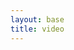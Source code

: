 ```yaml
---
layout: base
title: video
---
```



<!-- <!DOCTYPE html> -->
<!-- <html> -->
<head>
<script src='https://8x8.vc/external_api.js' async></script>
<style>html, body, #jaas-container { height: 100%; }</style>
<script type="text/javascript">
    window.onload = () => {
    const api = new JitsiMeetExternalAPI("8x8.vc", {
        roomName: "vpaas-magic-cookie-589271c692b24c85aaf8928d12accea4/braziliansinroboticstv",
        parentNode: document.querySelector('#jaas-container'),
                    jwt:
                    "eyJhbGciOiJSUzI1NiIsImtpZCI6InZwYWFzLW1hZ2ljLWNvb2tpZS01ODkyNzFjNjkyYjI0Yzg1YWFmODkyOGQxMmFjY2VhNC82OWU3M2EiLCJ0eXAiOiJKV1QifQ.eyJhdWQiOiJqaXRzaSIsImNvbnRleHQiOnsidXNlciI6eyJpZCI6IjBmOGI3NzYwLWMxN2YtNGExMi1iMTM0LWM2YWMzNzE2NzE0NCIsIm5hbWUiOiJtaGFyLXZlbGwiLCJhdmF0YXIiOiJodHRwczovL2xpbmsudG8vdXNlci9hdmF0YXIvcGljdHVyZSIsImVtYWlsIjoibWFyY29yZWlzQG1lLmNvbSIsIm1vZGVyYXRvciI6InRydWUifSwiZmVhdHVyZXMiOnsibGl2ZXN0cmVhbWluZyI6InRydWUiLCJyZWNvcmRpbmciOiJ0cnVlIn19LCJleHAiOjE2OTYyODQwNTIsImlzcyI6ImNoYXQiLCJuYmYiOjE1OTYxOTc2NTIsInJvb20iOiIqIiwic3ViIjoidnBhYXMtbWFnaWMtY29va2llLTU4OTI3MWM2OTJiMjRjODVhYWY4OTI4ZDEyYWNjZWE0In0.qMoqsw4iz7GTatT2cFc4AejprXSLNIKwnheghjTU5FHbIElQJVOeoW1z-QJ5Q7WDjMzeFWjwOk0WFPe6q5zUCFim3sYtEvi8hRoyPh-32V8hPjpOBy4NBNvX75xHl82cLz_a7eNOOFjkxti_-lTrmYkr5JFjwxMh2-zWNX1yhbznuPCBUeu63DmFl5UHUS6Yc5mOArouf43avUuNVM25uYak8SWK0ktgyovODcw0B_iAs8A4N6zyhC_E4_MDhAcX4spoC2sFATo72nQcD8x8tUIKaVujadi1i3PS7Sxytm0bQR4teCDZ1QT16ODwoNIx8mocac_G6BTUMtX7gQn26SRc-bjQl2xRZKifwnk2U4ybStdsbQvNa27f2ICmgIWsK04D5EgGJs0loUfCP0zRzZTFFUkrzVrc59wdoCJylo6hJ9N-s10L4rtkUuxYIStf5ToOHmMYRUBbfBbDJdSrRqtXOC0KlLcpjn1YRE0mTir96Ytpj91HT5UP_iwdPfVdC4z5KXfMnQ95bGzfGOQprK3UjIWlV64QG2yr23_kXXtC2KddKj7tpMlskPKbiuxF6wQ0GZlDMWRrQMJs83jrlRDKGAKCsnUZaTl6Zg1KyAEyafAvNNMxde8wls_vZknEb0-8A4ca62DcrGVmrKHVY9r2v5cqfiFWRtFmAMvBHyA"
        });
        }
</script>
</head>
<body><div id="jaas-container" /></body>
<!-- </html> -->
  